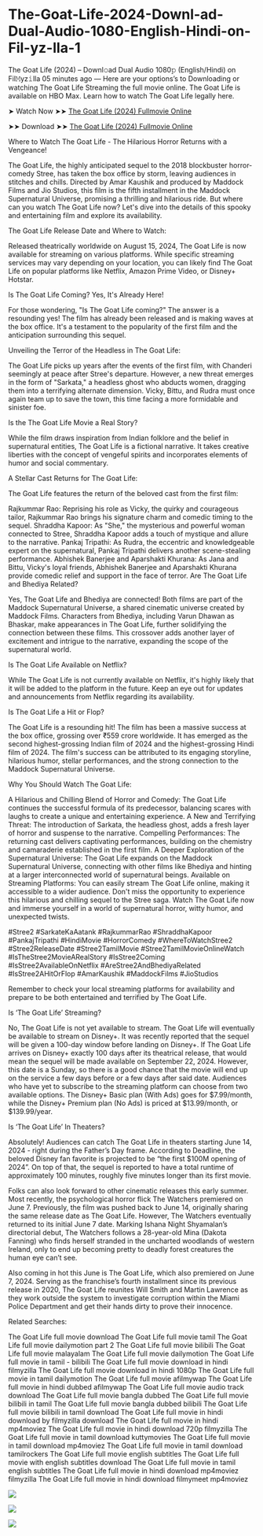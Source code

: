 # The-Goat-Life-2024-Downl-ad-Dual-Audio-1080-English-Hindi-on-Fil-yz-lla-1
The Goat Life (2024) – Downl𝚘ad Dual Audio 1080𝚙 (English/Hindi) on Fil𝙼yz𝚒lla
05 minutes ago — Here are your options’s to Downloading or watching The Goat Life Streaming the full movie online. The Goat Life is available on HBO Max. Learn how to watch The Goat Life legally here.

➤ Watch Now ➤➤ [The Goat Life (2024) Fullmovie Online](https://bit.ly/The-Goat-Life-Filmyzilla-1080p)

➤➤ Download ➤➤  [The Goat Life (2024) Fullmovie Online](https://bit.ly/The-Goat-Life-Filmyzilla-1080p)

Where to Watch The Goat Life - The Hilarious Horror Returns with a Vengeance!

The Goat Life, the highly anticipated sequel to the 2018 blockbuster horror-comedy Stree, has taken the box office by storm, leaving audiences in stitches and chills. Directed by Amar Kaushik and produced by Maddock Films and Jio Studios, this film is the fifth installment in the Maddock Supernatural Universe, promising a thrilling and hilarious ride. But where can you watch The Goat Life now? Let's dive into the details of this spooky and entertaining film and explore its availability.

The Goat Life Release Date and Where to Watch:

Released theatrically worldwide on August 15, 2024, The Goat Life is now available for streaming on various platforms. While specific streaming services may vary depending on your location, you can likely find The Goat Life on popular platforms like Netflix, Amazon Prime Video, or Disney+ Hotstar.

Is The Goat Life Coming? Yes, It's Already Here!

For those wondering, "Is The Goat Life coming?" The answer is a resounding yes! The film has already been released and is making waves at the box office. It's a testament to the popularity of the first film and the anticipation surrounding this sequel.

Unveiling the Terror of the Headless in The Goat Life:

The Goat Life picks up years after the events of the first film, with Chanderi seemingly at peace after Stree's departure. However, a new threat emerges in the form of "Sarkata," a headless ghost who abducts women, dragging them into a terrifying alternate dimension. Vicky, Bittu, and Rudra must once again team up to save the town, this time facing a more formidable and sinister foe.

Is the The Goat Life Movie a Real Story?

While the film draws inspiration from Indian folklore and the belief in supernatural entities, The Goat Life is a fictional narrative. It takes creative liberties with the concept of vengeful spirits and incorporates elements of humor and social commentary.

A Stellar Cast Returns for The Goat Life:

The Goat Life features the return of the beloved cast from the first film:

Rajkummar Rao: Reprising his role as Vicky, the quirky and courageous tailor, Rajkummar Rao brings his signature charm and comedic timing to the sequel. Shraddha Kapoor: As "She," the mysterious and powerful woman connected to Stree, Shraddha Kapoor adds a touch of mystique and allure to the narrative. Pankaj Tripathi: As Rudra, the eccentric and knowledgeable expert on the supernatural, Pankaj Tripathi delivers another scene-stealing performance. Abhishek Banerjee and Aparshakti Khurana: As Jana and Bittu, Vicky's loyal friends, Abhishek Banerjee and Aparshakti Khurana provide comedic relief and support in the face of terror. Are The Goat Life and Bhediya Related?

Yes, The Goat Life and Bhediya are connected! Both films are part of the Maddock Supernatural Universe, a shared cinematic universe created by Maddock Films. Characters from Bhediya, including Varun Dhawan as Bhaskar, make appearances in The Goat Life, further solidifying the connection between these films. This crossover adds another layer of excitement and intrigue to the narrative, expanding the scope of the supernatural world.

Is The Goat Life Available on Netflix?

While The Goat Life is not currently available on Netflix, it's highly likely that it will be added to the platform in the future. Keep an eye out for updates and announcements from Netflix regarding its availability.

Is The Goat Life a Hit or Flop?

The Goat Life is a resounding hit! The film has been a massive success at the box office, grossing over ₹559 crore worldwide. It has emerged as the second highest-grossing Indian film of 2024 and the highest-grossing Hindi film of 2024. The film's success can be attributed to its engaging storyline, hilarious humor, stellar performances, and the strong connection to the Maddock Supernatural Universe.

Why You Should Watch The Goat Life:

A Hilarious and Chilling Blend of Horror and Comedy: The Goat Life continues the successful formula of its predecessor, balancing scares with laughs to create a unique and entertaining experience. A New and Terrifying Threat: The introduction of Sarkata, the headless ghost, adds a fresh layer of horror and suspense to the narrative. Compelling Performances: The returning cast delivers captivating performances, building on the chemistry and camaraderie established in the first film. A Deeper Exploration of the Supernatural Universe: The Goat Life expands on the Maddock Supernatural Universe, connecting with other films like Bhediya and hinting at a larger interconnected world of supernatural beings. Available on Streaming Platforms: You can easily stream The Goat Life online, making it accessible to a wider audience. Don't miss the opportunity to experience this hilarious and chilling sequel to the Stree saga. Watch The Goat Life now and immerse yourself in a world of supernatural horror, witty humor, and unexpected twists.

#Stree2 #SarkateKaAatank #RajkummarRao #ShraddhaKapoor #PankajTripathi #HindiMovie #HorrorComedy #WhereToWatchStree2 #Stree2ReleaseDate #Stree2TamilMovie #Stree2TamilMovieOnlineWatch #IsTheStree2MovieARealStory #IsStree2Coming #IsStree2AvailableOnNetflix #AreStree2AndBhediyaRelated #IsStree2AHitOrFlop #AmarKaushik #MaddockFilms #JioStudios

Remember to check your local streaming platforms for availability and prepare to be both entertained and terrified by The Goat Life.

Is ‘The Goat Life’ Streaming?

No, The Goat Life is not yet available to stream. The Goat Life will eventually be available to stream on Disney+. It was recently reported that the sequel will be given a 100-day window before landing on Disney+. If The Goat Life arrives on Disney+ exactly 100 days after its theatrical release, that would mean the sequel will be made available on September 22, 2024. However, this date is a Sunday, so there is a good chance that the movie will end up on the service a few days before or a few days after said date. Audiences who have yet to subscribe to the streaming platform can choose from two available options. The Disney+ Basic plan (With Ads) goes for $7.99/month, while the Disney+ Premium plan (No Ads) is priced at $13.99/month, or $139.99/year.

Is ‘The Goat Life’ In Theaters?

Absolutely! Audiences can catch The Goat Life in theaters starting June 14, 2024 - right during the Father’s Day frame. According to Deadline, the beloved Disney fan favorite is projected to be “the first $100M opening of 2024”. On top of that, the sequel is reported to have a total runtime of approximately 100 minutes, roughly five minutes longer than its first movie.

Folks can also look forward to other cinematic releases this early summer. Most recently, the psychological horror flick The Watchers premiered on June 7. Previously, the film was pushed back to June 14, originally sharing the same release date as The Goat Life. However, The Watchers eventually returned to its initial June 7 date. Marking Ishana Night Shyamalan’s directorial debut, The Watchers follows a 28-year-old Mina (Dakota Fanning) who finds herself stranded in the uncharted woodlands of western Ireland, only to end up becoming pretty to deadly forest creatures the human eye can’t see.

Also coming in hot this June is The Goat Life, which also premiered on June 7, 2024. Serving as the franchise’s fourth installment since its previous release in 2020, The Goat Life reunites Will Smith and Martin Lawrence as they work outside the system to investigate corruption within the Miami Police Department and get their hands dirty to prove their innocence.

Related Searches:

The Goat Life full movie download The Goat Life full movie tamil The Goat Life full movie dailymotion part 2 The Goat Life full movie bilibili The Goat Life full movie malayalam The Goat Life full movie dailymotion The Goat Life full movie in tamil - bilibili The Goat Life full movie download in hindi filmyzilla The Goat Life full movie download in hindi 1080p The Goat Life full movie in tamil dailymotion The Goat Life full movie afilmywap The Goat Life full movie in hindi dubbed afilmywap The Goat Life full movie audio track download The Goat Life full movie bangla dubbed The Goat Life full movie bilibili in tamil The Goat Life full movie bangla dubbed bilibili The Goat Life full movie bilibili in tamil download The Goat Life full movie in hindi download by filmyzilla download The Goat Life full movie in hindi mp4moviez The Goat Life full movie in hindi download 720p filmyzilla The Goat Life full movie in tamil download kuttymovies The Goat Life full movie in tamil download mp4moviez The Goat Life full movie in tamil download tamilrockers The Goat Life full movie english subtitles The Goat Life full movie with english subtitles download The Goat Life full movie in tamil english subtitles The Goat Life full movie in hindi download mp4moviez filmyzilla The Goat Life full movie in hindi download filmymeet mp4moviez


![](https://komarev.com/ghpvc/?username=Kushal130305)

![](https://komarev.com/ghpvc/?username=Kushal130305/The-Goat-Life-2024-Downl-ad-Dual-Audio-1080-English-Hindi-on-Fil-yz-lla-1)


![](https://hit.yhype.me/github/profile?user_id=130667730)
